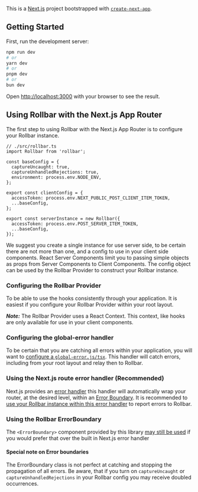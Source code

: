 This is a [Next.js](https://nextjs.org/) project bootstrapped with [`create-next-app`](https://github.com/vercel/next.js/tree/canary/packages/create-next-app).

## Getting Started

First, run the development server:

```bash
npm run dev
# or
yarn dev
# or
pnpm dev
# or
bun dev
```

Open [http://localhost:3000](http://localhost:3000) with your browser to see the result.

## Using Rollbar with the Next.js App Router

The first step to using Rollbar with the Next.js App Router is to configure your Rollbar instance.

```
// ./src/rollbar.ts
import Rollbar from 'rollbar';

const baseConfig = {
  captureUncaught: true,
  captureUnhandledRejections: true,
  environment: process.env.NODE_ENV,
};

export const clientConfig = {
  accessToken: process.env.NEXT_PUBLIC_POST_CLIENT_ITEM_TOKEN,
  ...baseConfig,
};

export const serverInstance = new Rollbar({
  accessToken: process.env.POST_SERVER_ITEM_TOKEN,
  ...baseConfig,
});
```

We suggest you create a single instance for use server side, to be certain there are not more than one, and a config to use in your client side components. React Server Components limit you to passing simple objects as props from Server Components to Client Components. The config object can be used by the Rollbar Provider to construct your Rollbar instance.

### Configuring the Rollbar Provider

To be able to use the hooks consistently through your application. It is easiest if you configure your Rollbar Provider within your root layout.

**_Note:_** The Rollbar Provider uses a React Context. This context, like hooks are only available for use in your client components.

### Configuring the global-error handler

To be certain that you are catching all errors within your application, you will want to [configure a `global-error.js/tsx`](./src/app/global-error.tsx). This handler will catch errors, including from your root layout and relay then to Rollbar.

### Using the Next.js route error handler (Recommended)

Next.js provides an [error handler]() this handler will automatically wrap your router, at the desired level, within an [Error Boundary](). It is recommended to [use your Rollbar instance within this error handler](./src/app//next_error_handler/error.tsx) to report errors to Rollbar.

### Using the Rollbar ErrorBoundary

The `<ErrorBoundary>` component provided by this library [may still be used](./src/app/rollbar_error_boundary/page.tsx) if you would prefer that over the built in Next.js error handler

#### Special note on Error boundaries

The ErrorBoundary class is not perfect at catching and stopping the propagation of all errors. Be aware, that if you turn on `captureUncaught` or `captureUnhandledRejections` in your Rollbar config you may receive doubled occurrences.
